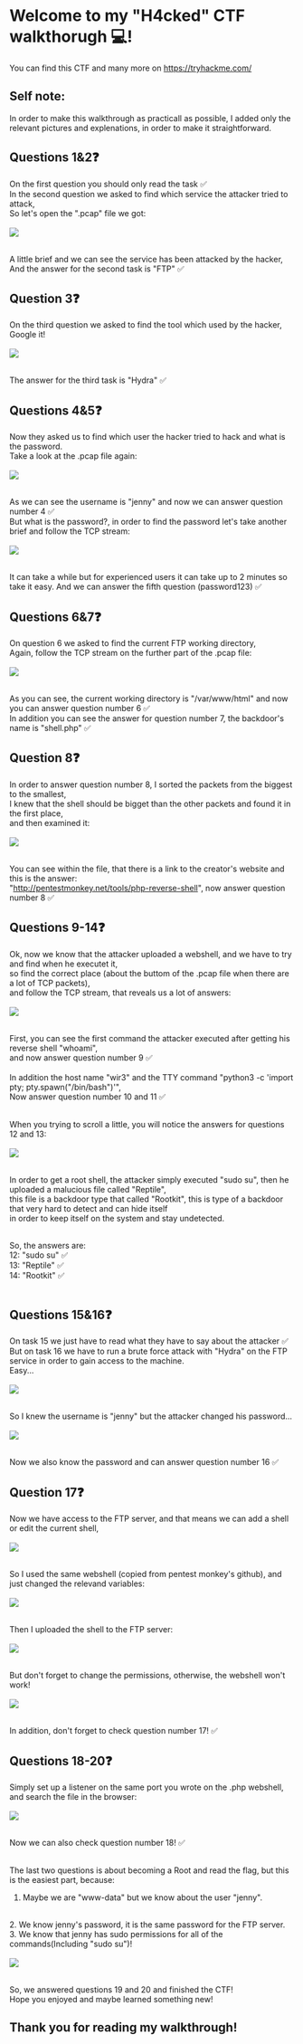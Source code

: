 # Welcome to my "H4cked" CTF walkthorugh 💻!
You can find this CTF and many more on https://tryhackme.com/

## Self note:
In order to make this walkthrough as practicall as possible,
I added only the relevant pictures and explenations, in order to make it straightforward.

## Questions 1&2❓

On the first question you should only read the task ✅
<br>
In the second question we asked to find which service the attacker tried to attack,
<br>
So let's open the ".pcap" file we got:
<br><br>
<img align="center" src="Images/1.png">
<br><br>

A little brief and we can see the service has been attacked by the hacker,
<br>
And the answer for the second task is "FTP" ✅
<br>

## Question 3❓

On the third question we asked to find the tool which used by the hacker,
<br>
Google it!
<br><br>
<img align="center" src="Images/2.png">
<br><br>

The answer for the third task is "Hydra" ✅

## Questions 4&5❓

Now they asked us to find which user the hacker tried to hack and what is the password.
<br>
Take a look at the .pcap file again:
<br><br>
<img align="center" src="Images/3.png">
<br><br>

As we can see the username is "jenny" and now we can answer question number 4 ✅
<br>
But what is the password?, in order to find the password let's take another brief and follow the TCP stream:
<br><br>
<img align="center" src="Images/4.png">
<br><br>

It can take a while but for experienced users it can take up to 2 minutes so take it easy.
And we can answer the fifth question (password123) ✅

## Questions 6&7❓

On question 6 we asked to find the current FTP working directory,
<br>
Again, follow the TCP stream on the further part of the .pcap file:
<br><br>
<img align="center" src="Images/5.png">
<br><br>

As you can see, the current working directory is "/var/www/html" and now you can answer question number 6 ✅
<br>
In addition you can see the answer for question number 7, the backdoor's name is "shell.php" ✅
<br>

## Question 8❓

In order to answer question number 8, I sorted the packets from the biggest to the smallest,
<br>
I knew that the shell should be bigget than the other packets and found it in the first place,
<br>
and then examined it:
<br><br>
<img align="center" src="Images/6.png">
<br><br>

You can see within the file, that there is a link to the creator's website and this is the answer:
<br>
"http://pentestmonkey.net/tools/php-reverse-shell", now answer question number 8 ✅

## Questions 9-14❓

Ok, now we know that the attacker uploaded a webshell, and we have to try and find when he executet it,
<br>
so find the correct place (about the buttom of the .pcap file when there are a lot of TCP packets),
<br>
and follow the TCP stream, that reveals us a lot of answers:
<br><br>
<img align="center" src="Images/7.png">
<br><br>

First, you can see the first command the attacker executed after getting his reverse shell "whoami",
<br>
and now answer question number 9 ✅
<br><br>
In addition the host name "wir3" and the TTY command "python3 -c 'import pty; pty.spawn("/bin/bash")'",
<br>
Now answer question number 10 and 11 ✅
<br><br>

When you trying to scroll a little, you will notice the answers for questions 12 and 13:
<br><br>
<img align="center" src="Images/8.png">
<br><br>

In order to get a root shell, the attacker simply executed "sudo su", then he uploaded a malucious file called "Reptile",
<br>
this file is a backdoor type that called "Rootkit", this is type of a backdoor that very hard to detect and can hide itself
<br>
in order to keep itself on the system and stay undetected.
<br><br>

So, the answers are:
<br>
12: "sudo su" ✅
<br>
13: "Reptile" ✅
<br>
14: "Rootkit" ✅
<br><br>

## Questions 15&16❓

On task 15 we just have to read what they have to say about the attacker ✅
<br>
But on task 16 we have to run a brute force attack with "Hydra" on the FTP service in order to gain access to the machine.
<br>
Easy...
<br><br>
<img align="center" src="Images/9.png">
<br><br>

So I knew the username is "jenny" but the attacker changed his password...
<br><br>
<img align="center" src="Images/10.png">
<br><br>

Now we also know the password and can answer question number 16 ✅
<br>

## Question 17❓

Now we have access to the FTP server, and that means we can add a shell or edit the current shell,
<br><br>
<img align="center" src="Images/11.png">
<br><br>

So I used the same webshell (copied from pentest monkey's github), and just changed the relevand variables:
<br><br>
<img align="center" src="Images/12.png">
<br><br>

Then I uploaded the shell to the FTP server:
<br><br>
<img align="center" src="Images/13.png">
<br><br>

But don't forget to change the permissions, otherwise, the webshell won't work!
<br><br>
<img align="center" src="Images/14.png">
<br><br>

In addition, don't forget to check question number 17! ✅

## Questions 18-20❓

Simply set up a listener on the same port you wrote on the .php webshell, and search the file in the browser:
<br><br>
<img align="center" src="Images/15.png">
<br><br>

Now we can also check question number 18! ✅
<br><br>

The last two questions is about becoming a Root and read the flag, but this is the easiest part, because:
<br>
1. Maybe we are "www-data" but we know about the user "jenny".
<br>
2. We know jenny's password, it is the same password for the FTP server.
<br>
3. We know that jenny has sudo permissions for all of the commands(Including "sudo su")!
<br><br>
<img align="center" src="Images/16.png">
<br><br>

So, we answered questions 19 and 20 and finished the CTF!
<br>
Hope you enjoyed and maybe learned something new!

## Thank you for reading my walkthrough!


















































